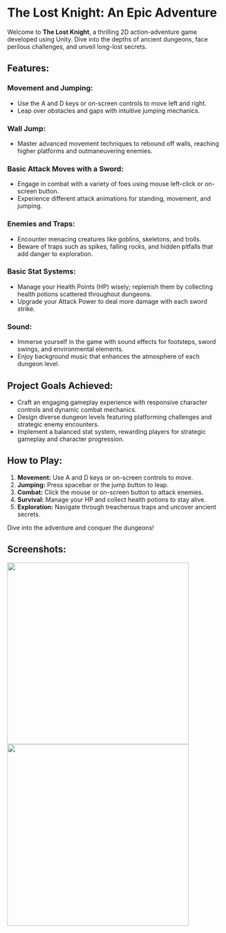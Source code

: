 # The Lost Knight: An Epic Adventure

Welcome to **The Lost Knight**, a thrilling 2D action-adventure game developed using Unity. Dive into the depths of ancient dungeons, face perilous challenges, and unveil long-lost secrets.

## Features:

### Movement and Jumping:
- Use the A and D keys or on-screen controls to move left and right.
- Leap over obstacles and gaps with intuitive jumping mechanics.

### Wall Jump:
- Master advanced movement techniques to rebound off walls, reaching higher platforms and outmaneuvering enemies.

### Basic Attack Moves with a Sword:
- Engage in combat with a variety of foes using mouse left-click or on-screen button.
- Experience different attack animations for standing, movement, and jumping.

### Enemies and Traps:
- Encounter menacing creatures like goblins, skeletons, and trolls.
- Beware of traps such as spikes, falling rocks, and hidden pitfalls that add danger to exploration.

### Basic Stat Systems:
- Manage your Health Points (HP) wisely; replenish them by collecting health potions scattered throughout dungeons.
- Upgrade your Attack Power to deal more damage with each sword strike.

### Sound:
- Immerse yourself in the game with sound effects for footsteps, sword swings, and environmental elements.
- Enjoy background music that enhances the atmosphere of each dungeon level.

## Project Goals Achieved:
- Craft an engaging gameplay experience with responsive character controls and dynamic combat mechanics.
- Design diverse dungeon levels featuring platforming challenges and strategic enemy encounters.
- Implement a balanced stat system, rewarding players for strategic gameplay and character progression.

## How to Play:
1. **Movement:** Use A and D keys or on-screen controls to move.
2. **Jumping:** Press spacebar or the jump button to leap.
3. **Combat:** Click the mouse or on-screen button to attack enemies.
4. **Survival:** Manage your HP and collect health potions to stay alive.
5. **Exploration:** Navigate through treacherous traps and uncover ancient secrets.

Dive into the adventure and conquer the dungeons!

## Screenshots:
<img src="https://github.com/Andrew-A-A/Unit-2D-platformer-game/assets/85433014/1b222716-052f-467a-96b3-4961a303e171" width="420"/>
<img src="https://github.com/Andrew-A-A/Unit-2D-platformer-game/assets/85433014/4866da73-d0ff-47f2-b9bc-ffb5dcb9b23c" width="420"/>


